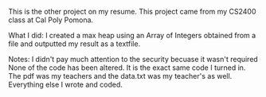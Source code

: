 This is the other project on my resume.
This project came from my CS2400 class at Cal Poly Pomona.

What I did:
I created a max heap using an Array of Integers obtained from a file
and outputted my result as a textfile.

Notes: I didn't pay much attention to the security becuase it wasn't required
None of the code has been altered. It is the exact same code I turned in.
The pdf was my teachers and the data.txt was my teacher's as well. Everything else I wrote and coded.

